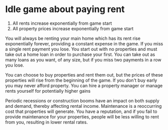 # Idle game about paying rent

1. All rents increase exponentially from game start
2. All property prices increase exponentially from game start

You will always be renting your main home which has its rent rise exponentially forever, providing a constant expense in the game. If you miss a single rent payment you lose. You start out with no properties and must take out a home loan in order to purchase your first. You can take out as many loans as you want, of any size, but if you miss two payments in a row you lose.

You can choose to buy properties and rent them out, but the prices of these properties will rise from the beginning of the game. If you don't buy early you may never afford property. You can hire a property manager or manage rents yourself for potentially higher gains

Periodic recessions or construction booms have an impact on both supply and demand, thereby affecting rental income. Maintenance is a reoccurring cost that properties will generate. You have a reputation, and if you fail to provide maintenance for your properties, people will be less willing to rent from you, resulting in lower rental rates.